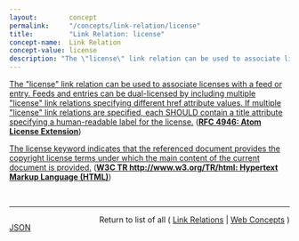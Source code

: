 ```yaml
---
layout:        concept
permalink:     "/concepts/link-relation/license"
title:         "Link Relation: license"
concept-name:  Link Relation
concept-value: license
description: "The \"license\" link relation can be used to associate licenses with a feed or entry. Feeds and entries can be dual-licensed by including multiple \"license\" link relations specifying different href attribute values. If multiple \"license\" link relations are specified, each SHOULD contain a title attribute specifying a human-readable label for the license."
---
```


[The "license" link relation can be used to associate licenses with a feed or entry. Feeds and entries can be dual-licensed by including multiple "license" link relations specifying different href attribute values. If multiple "license" link relations are specified, each SHOULD contain a title attribute specifying a human-readable label for the license.](https://datatracker.ietf.org/doc/html/rfc4946#section-2 "Read documentation for Link Relation &#34;license&#34;") (**[RFC 4946: Atom License Extension](/specs/IETF/RFC/4946 "This memo defines an Experimental Protocol for the Internet community. It does not specify an Internet standard of any kind. Discussion and suggestions for improvement are requested. Distribution of this memo is unlimited.")**)

[The license keyword indicates that the referenced document provides the copyright license terms under which the main content of the current document is provided.](https://www.w3.org/TR/html/links.html#link-type-license "Read documentation for Link Relation &#34;license&#34;") (**[W3C TR http://www.w3.org/TR/html: Hypertext Markup Language (HTML)](/specs/W3C/TR/html "This specification defines the 5th major version, second minor revision of the core language of the World Wide Web: the Hypertext Markup Language (HTML). In this version, new features continue to be introduced to help Web application authors, new elements continue to be introduced based on research into prevailing authoring practices, and special attention continues to be given to defining clear conformance criteria for user agents in an effort to improve interoperability.")**)

<br/>
<hr/>

<p style="float : left"><a href="./license.json" title="JSON representing this particular Web Concept value">JSON</a></p>
<p style="text-align: right">Return to list of all ( <a href="../link-relation/">Link Relations</a> | <a href="../">Web Concepts</a> )</p>
